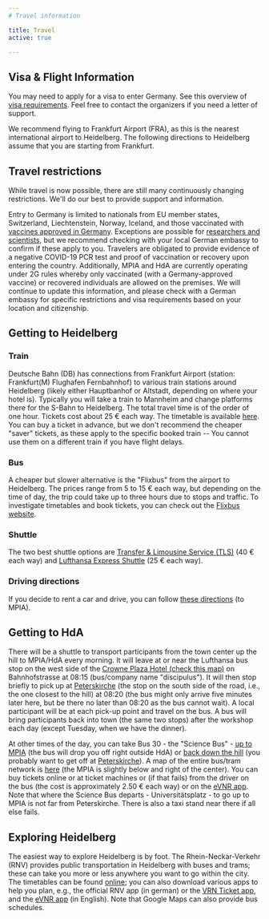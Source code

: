 ```yaml
---
# Travel information

title: Travel
active: true

---
```


## <i class="fa-solid fa-road-barrier"></i> Visa & Flight Information

You may need to apply for a visa to enter Germany. See this overview of [visa requirements](http://www.mpia.de/en/service/guests/visa). Feel free to contact the organizers if you need a letter of support.

We recommend flying to Frankfurt Airport (FRA), as this is the nearest international airport to Heidelberg. The following directions to Heidelberg assume that you are starting from Frankfurt.


## <i class="fa-solid fa-triangle-exclamation"></i> Travel restrictions

While travel is now possible, there are still many continuously changing restrictions. We'll do our best to provide support and information.

Entry to Germany is limited to nationals from EU member states, Switzerland, Liechtenstein, Norway, Iceland, and those vaccinated with [vaccines approved in Germany](https://www.pei.de/EN/newsroom/dossier/coronavirus/coronavirus-content.html). Exceptions are possible for [researchers and scientists](https://www.bmi.bund.de/SharedDocs/faqs/DE/themen/bevoelkerungsschutz/coronavirus/reisebeschraenkungen-grenzkontrollen/IV-reisebeschraenkungen-im-aussereuropaeischen-luft-und-seeverkehr-einreisen-aus-drittstaat/welche-fachkraefte-und-hoch-qualifizierte-arbeitnehmer-duerfen-einreisen.html), but we recommend checking with your local German embassy to confirm if these apply to you. Travelers are obligated to provide evidence of a negative COVID-19 PCR test and proof of vaccination or recovery upon entering the country. Additionally, MPIA and HdA are currently operating under 2G rules whereby only vaccinated (with a Germany-approved vaccine) or recovered individuals are allowed on the premises. We will continue to update this information, and please check with a German embassy for specific restrictions and visa requirements based on your location and citizenship.

## Getting to Heidelberg

### <i class="fa-solid fa-train"></i> Train

Deutsche Bahn (DB) has connections from Frankfurt Airport (station: Frankfurt(M) Flughafen Fernbahnhof) to various train stations around Heidelberg (likely either Hauptbanhof or Altstadt, depending on where your hotel is). Typically you will take a train to Mannheim and change platforms there for the S-Bahn to Heidelberg. The total travel time is of the order of one hour.
Tickets cost about 25 € each way. The timetable is available [here](https://www.bahn.com/en/view/index.shtml). You can buy a ticket in advance, but we don't recommend the cheaper "saver" tickets, as these apply to the specific booked train -- You cannot use them on a different train if you have flight delays.

### <i class="fa-solid fa-bus"></i> Bus

A cheaper but slower alternative is the "Flixbus" from the airport to Heidelberg. The prices range from 5 to 15 € each way, but depending on the time of day, the trip could take up to three hours due to stops and traffic. To investigate timetables and book tickets, you can check out the [Flixbus website](https://www.flixbus.com/).

### <i class="fa-solid fa-bus-simple"></i> Shuttle

The two best shuttle options are [Transfer & Limousine Service (TLS)](https://www.tls-heidelberg.de/en/) (40 € each way) and [Lufthansa Express Shuttle](https://www.lufthansa.com/de/en/Lufthansa-Express-Shuttle) (25 € each way).

### <i class="fa-solid fa-road"></i> Driving directions
If you decide to rent a car and drive, you can follow [these directions](https://www.google.com/maps/dir/Frankfurt+Airport,+Frankfurt,+Germany/Max-Planck-Institut+f%C3%BCr+Astronomie,+K%C3%B6nigstuhl+17,+69117+Heidelberg/@49.7240731,8.3527948,10z/data=!3m1!4b1!4m14!4m13!1m5!1m1!1s0x47bd0b745442f979:0x8a74d84d21f8f331!2m2!1d8.5621518!2d50.0379326!1m5!1m1!1s0x4797c04e5257640d:0x7a5e759cc166d6bf!2m2!1d8.7236247!2d49.3968064!3e0) (to MPIA).


## Getting to HdA

There will be a shuttle to transport participants from the town center up the hill to MPIA/HdA every morning. It will leave at or near the Lufthansa bus stop on the west side of the [Crowne Plaza Hotel (check this map)](https://www.google.com/maps/place/Meeting+Point/@49.4064577,8.6907354,18.45z/data=!4m5!3m4!1s0x4797c171a9a634fb:0x37d1a8f2429d2be6!8m2!3d49.4063!4d8.691524?hl=en) on Bahnhofstrasse at 08:15 (bus/company name "discipulus"). It will then stop briefly to pick up at [Peterskirche](https://www.google.de/maps/place/Peterskirche/@49.4087233,8.7047502,17.85z/data=!4m5!3m4!1s0x4797c103fc64910d:0xc8f660bad39fe450!8m2!3d49.408916!4d8.705417?hl=en) (the stop on the south side of the road, i.e., the one closest to the hill) at 08:20 (the bus might only arrive five minutes later here, but be there no later than 08:20 as the bus cannot wait). A local participant will be at each pick-up point and travel on the bus. A bus will bring participants back into town (the same two stops) after the workshop each day (except Tuesday, when we have the dinner).

At other times of the day, you can take Bus 30 - the "Science Bus" - [up to MPIA](https://www.rnv-online.de/fileadmin/user_upload/downloads/Aushangfahrplaene/30_1_10937.pdf) (the bus will drop you off right outside HdA) or [back down the hill](https://www.rnv-online.de/fileadmin/user_upload/downloads/Aushangfahrplaene/30_2_12084.pdf) (you probably want to get off at [Peterskirche](https://www.google.com/maps/place/Peterskirche/@49.4089407,8.7040163,17.91z/data=!4m5!3m4!1s0x4797c103fc64910d:0xc8f660bad39fe450!8m2!3d49.408916!4d8.705417)). A map of the entire bus/tram network is [here](https://www.rnv-online.de/fileadmin/user_upload/downloads/Plaene/Liniennetzplaene/Liniennetzplan_HD.pdf) (the MPIA is slightly below and right of the center). You can buy tickets online or at ticket machines or (if that fails) from the driver on the bus (the cost is approximately 2.50 € each way) or on the [eVNR app](https://www.vrn.de/service/apps/etarif/index.html). Note that where the Science Bus departs - Universitätsplatz - to go up to MPIA is not far from Peterskirche. There is also a taxi stand near there if all else fails.

## <i class="fa-brands fa-wpexplorer"></i> Exploring Heidelberg

The easiest way to explore Heidelberg is by foot. The Rhein-Neckar-Verkehr (RNV) provides public transportation in Heidelberg with buses and trams; these can take you more or less anywhere you want to go within the city. The timetables can be found [online](https://www.rnv-online.de/fahrplaene.html); you can also download various apps to help you plan, e.g., the official RNV app (in german) or the [VRN Ticket app](https://www.rnv-online.de/tickets/tickets-kaufen/handy-ticket.html), and the [eVNR app](https://www.vrn.de/service/apps/etarif/index.html) (in English). Note that Google Maps can also provide bus schedules.